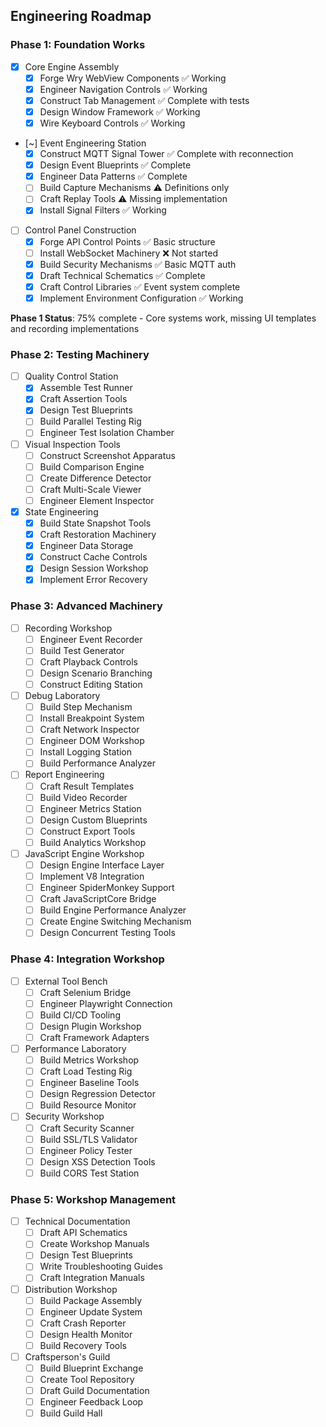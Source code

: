 
## Engineering Roadmap

### Phase 1: Foundation Works
- [x] Core Engine Assembly
  - [x] Forge Wry WebView Components ✅ Working
  - [x] Engineer Navigation Controls ✅ Working  
  - [x] Construct Tab Management ✅ Complete with tests
  - [x] Design Window Framework ✅ Working
  - [x] Wire Keyboard Controls ✅ Working

- [~] Event Engineering Station  
  - [x] Construct MQTT Signal Tower ✅ Complete with reconnection
  - [x] Design Event Blueprints ✅ Complete
  - [x] Engineer Data Patterns ✅ Complete
  - [ ] Build Capture Mechanisms ⚠️ Definitions only
  - [ ] Craft Replay Tools ⚠️ Missing implementation  
  - [x] Install Signal Filters ✅ Working

- [ ] Control Panel Construction
  - [x] Forge API Control Points ✅ Basic structure
  - [ ] Install WebSocket Machinery ❌ Not started
  - [x] Build Security Mechanisms ✅ Basic MQTT auth
  - [x] Draft Technical Schematics ✅ Complete
  - [x] Craft Control Libraries ✅ Event system complete
  - [x] Implement Environment Configuration ✅ Working

**Phase 1 Status**: 75% complete - Core systems work, missing UI templates and recording implementations

### Phase 2: Testing Machinery
- [ ] Quality Control Station
  - [x] Assemble Test Runner
  - [x] Craft Assertion Tools
  - [x] Design Test Blueprints
  - [ ] Build Parallel Testing Rig
  - [ ] Engineer Test Isolation Chamber

- [ ] Visual Inspection Tools
  - [ ] Construct Screenshot Apparatus
  - [ ] Build Comparison Engine
  - [ ] Create Difference Detector
  - [ ] Craft Multi-Scale Viewer
  - [ ] Engineer Element Inspector

- [x] State Engineering
  - [x] Build State Snapshot Tools
  - [x] Craft Restoration Machinery
  - [x] Engineer Data Storage
  - [x] Construct Cache Controls
  - [x] Design Session Workshop
  - [x] Implement Error Recovery

### Phase 3: Advanced Machinery
- [ ] Recording Workshop
  - [ ] Engineer Event Recorder
  - [ ] Build Test Generator
  - [ ] Craft Playback Controls
  - [ ] Design Scenario Branching
  - [ ] Construct Editing Station

- [ ] Debug Laboratory
  - [ ] Build Step Mechanism
  - [ ] Install Breakpoint System
  - [ ] Craft Network Inspector
  - [ ] Engineer DOM Workshop
  - [ ] Install Logging Station
  - [ ] Build Performance Analyzer

- [ ] Report Engineering
  - [ ] Craft Result Templates
  - [ ] Build Video Recorder
  - [ ] Engineer Metrics Station
  - [ ] Design Custom Blueprints
  - [ ] Construct Export Tools
  - [ ] Build Analytics Workshop

- [ ] JavaScript Engine Workshop
  - [ ] Design Engine Interface Layer
  - [ ] Implement V8 Integration
  - [ ] Engineer SpiderMonkey Support
  - [ ] Craft JavaScriptCore Bridge
  - [ ] Build Engine Performance Analyzer
  - [ ] Create Engine Switching Mechanism
  - [ ] Design Concurrent Testing Tools

### Phase 4: Integration Workshop
- [ ] External Tool Bench
  - [ ] Craft Selenium Bridge
  - [ ] Engineer Playwright Connection
  - [ ] Build CI/CD Tooling
  - [ ] Design Plugin Workshop
  - [ ] Craft Framework Adapters

- [ ] Performance Laboratory
  - [ ] Build Metrics Workshop
  - [ ] Craft Load Testing Rig
  - [ ] Engineer Baseline Tools
  - [ ] Design Regression Detector
  - [ ] Build Resource Monitor

- [ ] Security Workshop
  - [ ] Craft Security Scanner
  - [ ] Build SSL/TLS Validator
  - [ ] Engineer Policy Tester
  - [ ] Design XSS Detection Tools
  - [ ] Build CORS Test Station

### Phase 5: Workshop Management
- [ ] Technical Documentation
  - [ ] Draft API Schematics
  - [ ] Create Workshop Manuals
  - [ ] Design Test Blueprints
  - [ ] Write Troubleshooting Guides
  - [ ] Craft Integration Manuals

- [ ] Distribution Workshop
  - [ ] Build Package Assembly
  - [ ] Engineer Update System
  - [ ] Craft Crash Reporter
  - [ ] Design Health Monitor
  - [ ] Build Recovery Tools

- [ ] Craftsperson's Guild
  - [ ] Build Blueprint Exchange
  - [ ] Create Tool Repository
  - [ ] Draft Guild Documentation
  - [ ] Engineer Feedback Loop
  - [ ] Build Guild Hall

